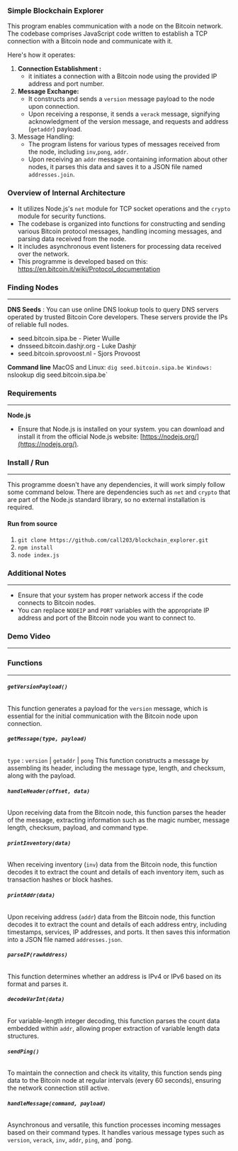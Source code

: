 ### Simple Blockchain Explorer
This program enables communication with a node on the Bitcoin network. The codebase comprises JavaScript code written to establish a TCP connection with a Bitcoin node and communicate with it.

Here's how it operates:
1. **Connection Establishment :** 
   - it initiates a connection with a Bitcoin node using the provided IP address and port number.
2. **Message Exchange:**
   - It constructs and sends a `version` message payload to the node upon connection.
   - Upon receiving a response, it sends a `verack` message, signifying acknowledgment of the version message, and requests and address (`getaddr`) payload.
3. Message Handling:
   - The program listens for various types of messages received from the node, including `inv`,`pong`,  `addr`.
   - Upon receiving an `addr` message containing information about other nodes, it parses this data and saves it to a JSON file named `addresses.join`.
   
### Overview of Internal Architecture
- It utilizes Node.js's `net` module for TCP socket operations and the `crypto` module for security functions.
- The codebase is organized into functions for constructing and sending various Bitcoin protocol messages, handling incoming messages, and parsing data received from the node. 
- It includes asynchronous event listeners for processing data received over the network.
- This programme is developed based on this:
   https://en.bitcoin.it/wiki/Protocol_documentation


### Finding Nodes
--- 
**DNS Seeds** : You can use online DNS lookup tools to query DNS servers operated by trusted Bitcoin Core developers. These servers provide the IPs of reliable full nodes.
- seed.bitcoin.sipa.be - Pieter Wuille
- dnsseed.bitcoin.dashjr.org - Luke Dashjr
- seed.bitcoin.sprovoost.nl - Sjors Provoost

**Command line**
MacOS and Linux:    `dig seed.bitcoin.sipa.be
Windows:   `nslookup dig seed.bitcoin.sipa.be`


### Requirements
---
**Node.js**
- Ensure that Node.js is installed on your system. you can download and install it from the official Node.js website: [https://nodejs.org/](https://nodejs.org/).


### Install / Run
---- 
This programme doesn't have any dependencies, it will work simply follow some command below. There are dependencies such as `net` and `crypto` that are part of the Node.js standard library, so no external installation is required.

#### Run from source
1. `git clone https://github.com/call203/blockchain_explorer.git`
2. `npm install`
3. `node index.js`


### Additional Notes
--- 
- Ensure that your system has proper network access if the code connects to Bitcoin nodes.
- You can replace `NODEIP` and `PORT` variables with the appropriate IP address and port of the Bitcoin node you want to connect to.



### Demo Video
--- 






### Functions
---
###### **`getVersionPayload()`**
This function generates a payload for the `version` message, which is essential for the initial communication with the Bitcoin node upon connection.

###### **`getMessage(type, payload)`**
`type` : `version` | `getaddr` | `pong`
This function constructs a message by assembling its header, including the message type, length, and checksum, along with the payload.

###### **`handleHeader(offset, data)`**
Upon receiving data from the Bitcoin node, this function parses the header of the message, extracting information such as the magic number, message length, checksum, payload, and command type.

###### **`printInventory(data)`**
When receiving inventory (`inv`) data from the Bitcoin node, this function decodes it to extract the count and details of each inventory item, such as transaction hashes or block hashes.

###### **`printAddr(data)`**
Upon receiving address (`addr`) data from the Bitcoin node, this function decodes it to extract the count and details of each address entry, including timestamps, services, IP addresses, and ports. It then saves this information into a JSON file named `addresses.json`.

###### **`parseIP(rawAddress)`**
This function determines whether an address is IPv4 or IPv6 based on its format and parses it.
###### **`decodeVarInt(data)`**
For variable-length integer decoding, this function parses the count data embedded within `addr`, allowing proper extraction of variable length data structures.

###### **`sendPing()`**
To maintain the connection and check its vitality, this function sends ping data to the Bitcoin node at regular intervals (every 60 seconds), ensuring the network connection still active.

###### **`handleMessage(command, payload)`**
Asynchronous and versatile, this function processes incoming messages based on their command types. It handles various message types such as `version`, `verack`, `inv`, `addr`, `ping`, and `pong.







